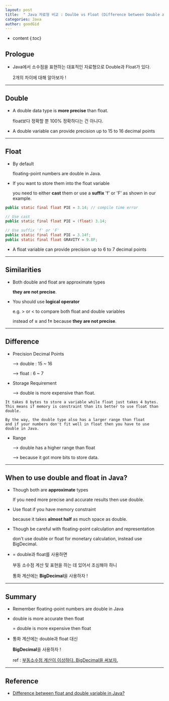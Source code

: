 ```yaml
---
layout: post
title:  " Java 자료형 비교 : Doulbe vs Float (Difference between Double and Float) "
categories: Java
author: goodGid
---
```

* content
{:toc}

## Prologue

* Java에서 소수점을 표현하는 대표적인 자료형으로 Double과 Float가 있다.

  2개의 차이에 대해 알아보자 !





---

## Double

* A double data type is **more precise** than float. 

  float보다 정확할 뿐 100% 정확하다는 건 아니다.

* A double variable can provide precision up to 15 to 16 decimal points 


---

## Float

* By default 

  floating-point numbers are double in Java. 

* If you want to store them into the float variable

  you need to either **cast** them or use a **suffix** 'f' or 'F' as shown in our example.

``` java
public static final float PIE = 3.14; // compile time error

// Use cast
public static final float PIE = (float) 3.14;

// Use suffix 'f' or 'F'
public static final float PIE = 3.14f;
public static final float GRAVITY = 9.8F;
```

* A float variable can provide precision up to 6 to 7 decimal points 



---

## Similarities

* Both double and float are approximate types

  **they are not precise**.

* You should use **logical operator** 

  e.g. > or < to compare both float and double variables
  
  instead of **=** and **!=** because **they are not precise**.




---

## Difference

* Precision Decimal Points

  --> double : 15 ~ 16

  --> float : 6 ~ 7


* Storage Requirement

  --> double is more expensive than float.

```
It takes 8 bytes to store a variable while float just takes 4 bytes.
This means if memory is constraint than its better to use float than double.

By the way, the double type also has a larger range than float
and if your numbers don't fit well in float then you have to use double in Java.
```

* Range 

  --> double has a higher range than float
  
  --> because it got more bits to store data.




---

## When to use double and float in Java?

* Though both are **approximate** types 

  If you need more precise and accurate results then use double.

* Use float if you have memory constraint

  because it takes **almost half** as much space as double. 

* Though be careful with floating-point calculation and representation

  don't use double or float for monetary calculation, instead use BigDecimal.

* = double과 float를 사용하면

  부동 소수점 계산 및 표현을 하는 데 있어서 조심해야 하니
  
  통화 계산에는 **BigDecimal**을 사용하자 !

---


## Summary

* Remember floating-point numbers are double in Java

* double is more accurate then float

  = double is more expensive then float

* 통화 계산에는 double과 float 대신

  **BigDecimal**을 사용하자 !

  ref : [부동소수점 계산이 이상하다. BigDecimal을 써보자.](https://m.blog.naver.com/PostView.nhn?blogId=peap18&logNo=221340157353&proxyReferer=http:%2F%2Fblog.naver.com%2Fpeap18%2F221340157353)


---

## Reference

* [Difference between float and double variable in Java?](https://javarevisited.blogspot.com/2016/05/difference-between-float-and-double-in-java.html#axzz6nkcKrLz4)